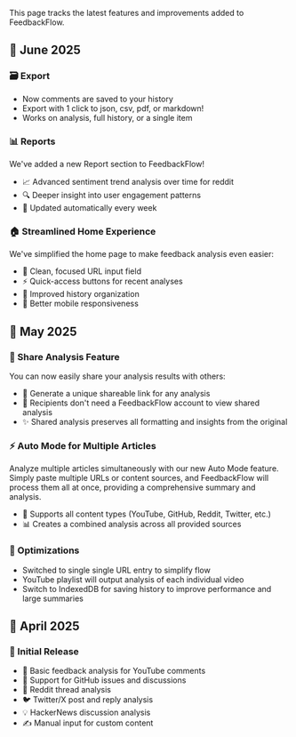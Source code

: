 This page tracks the latest features and improvements added to FeedbackFlow.

## 📆 June 2025

### 🗃️ Export

- Now comments are saved to your history
- Export with 1 click to json, csv, pdf, or markdown!
- Works on analysis, full history, or a single item

### 📊 Reports

We've added a new Report section to FeedbackFlow!

- 📈 Advanced sentiment trend analysis over time for reddit
- 🔍 Deeper insight into user engagement patterns
- 📆 Updated automatically every week

### 🏠 Streamlined Home Experience

We've simplified the home page to make feedback analysis even easier:

- 🎯 Clean, focused URL input field
- ⚡ Quick-access buttons for recent analyses
- 🔄 Improved history organization
- 📱 Better mobile responsiveness

## 📅 May 2025

### 🔗 Share Analysis Feature

You can now easily share your analysis results with others:

- 🎯 Generate a unique shareable link for any analysis
- 👥 Recipients don't need a FeedbackFlow account to view shared analysis
- ✨ Shared analysis preserves all formatting and insights from the original

### ⚡ Auto Mode for Multiple Articles

Analyze multiple articles simultaneously with our new Auto Mode feature. Simply paste multiple URLs or content sources, and FeedbackFlow will process them all at once, providing a comprehensive summary and analysis.

- 🔄 Supports all content types (YouTube, GitHub, Reddit, Twitter, etc.)
- 📊 Creates a combined analysis across all provided sources

### 🔨 Optimizations

- Switched to single single URL entry to simplify flow
- YouTube playlist will output analysis of each individual video
- Switch to IndexedDB for saving history to improve performance and large summaries

## 📅 April 2025

### 🎉 Initial Release

- 💬 Basic feedback analysis for YouTube comments
- 🐙 Support for GitHub issues and discussions
- 🔵 Reddit thread analysis
- 🐦 Twitter/X post and reply analysis
- 💡 HackerNews discussion analysis
- ✍️ Manual input for custom content